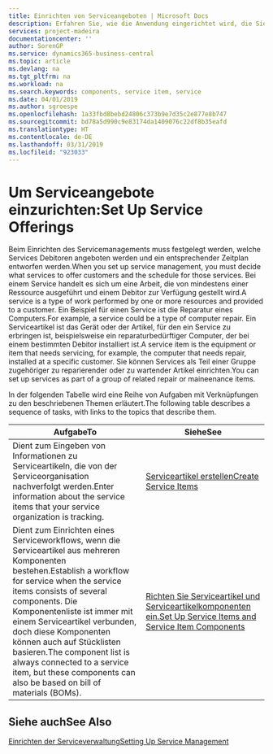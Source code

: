 ```yaml
---
title: Einrichten von Serviceangeboten | Microsoft Docs
description: Erfahren Sie, wie die Anwendung eingerichtet wird, die Sie Ihren Debitoren anbieten.
services: project-madeira
documentationcenter: ''
author: SorenGP
ms.service: dynamics365-business-central
ms.topic: article
ms.devlang: na
ms.tgt_pltfrm: na
ms.workload: na
ms.search.keywords: components, service item, service
ms.date: 04/01/2019
ms.author: sgroespe
ms.openlocfilehash: 1a33fbd8bebd24806c373b9e7d35c2e877e8b747
ms.sourcegitcommit: bd78a5d990c9e83174da1409076c22df8b35eafd
ms.translationtype: HT
ms.contentlocale: de-DE
ms.lasthandoff: 03/31/2019
ms.locfileid: "923033"
---
```

# <a name="set-up-service-offerings"></a><span data-ttu-id="e9444-103">Um Serviceangebote einzurichten:</span><span class="sxs-lookup"><span data-stu-id="e9444-103">Set Up Service Offerings</span></span>
<span data-ttu-id="e9444-104">Beim Einrichten des Servicemanagements muss festgelegt werden, welche Services Debitoren angeboten werden und ein entsprechender Zeitplan entworfen werden.</span><span class="sxs-lookup"><span data-stu-id="e9444-104">When you set up service management, you must decide what services to offer customers and the schedule for those services.</span></span> <span data-ttu-id="e9444-105">Bei einem Service handelt es sich um eine Arbeit, die von mindestens einer Ressource ausgeführt und einem Debitor zur Verfügung gestellt wird.</span><span class="sxs-lookup"><span data-stu-id="e9444-105">A service is a type of work performed by one or more resources and provided to a customer.</span></span> <span data-ttu-id="e9444-106">Ein Beispiel für einen Service ist die Reparatur eines Computers.</span><span class="sxs-lookup"><span data-stu-id="e9444-106">For example, a service could be a type of computer repair.</span></span> <span data-ttu-id="e9444-107">Ein Serviceartikel ist das Gerät oder der Artikel, für den ein Service zu erbringen ist, beispielsweise ein reparaturbedürftiger Computer, der bei einem bestimmten Debitor installiert ist.</span><span class="sxs-lookup"><span data-stu-id="e9444-107">A service item is the equipment or item that needs servicing, for example, the computer that needs repair, installed at a specific customer.</span></span> <span data-ttu-id="e9444-108">Sie können Services als Teil einer Gruppe zugehöriger zu reparierender oder zu wartender Artikel einrichten.</span><span class="sxs-lookup"><span data-stu-id="e9444-108">You can set up services as part of a group of related repair or maineenance items.</span></span>  
  
<span data-ttu-id="e9444-109">In der folgenden Tabelle wird eine Reihe von Aufgaben mit Verknüpfungen zu den beschriebenen Themen erläutert.</span><span class="sxs-lookup"><span data-stu-id="e9444-109">The following table describes a sequence of tasks, with links to the topics that describe them.</span></span>  
  
|<span data-ttu-id="e9444-110">**Aufgabe**</span><span class="sxs-lookup"><span data-stu-id="e9444-110">**To**</span></span>|<span data-ttu-id="e9444-111">**Siehe**</span><span class="sxs-lookup"><span data-stu-id="e9444-111">**See**</span></span>|  
|------------|-------------|  
|<span data-ttu-id="e9444-112">Dient zum Eingeben von Informationen zu Serviceartikeln, die von der Serviceorganisation nachverfolgt werden.</span><span class="sxs-lookup"><span data-stu-id="e9444-112">Enter information about the service items that your service organization is tracking.</span></span>|[<span data-ttu-id="e9444-113">Serviceartikel erstellen</span><span class="sxs-lookup"><span data-stu-id="e9444-113">Create Service Items</span></span>](service-how-to-create-service-items.md)|  
|<span data-ttu-id="e9444-114">Dient zum Einrichten eines Serviceworkflows, wenn die Serviceartikel aus mehreren Komponenten bestehen.</span><span class="sxs-lookup"><span data-stu-id="e9444-114">Establish a workflow for service when the service items consists of several components.</span></span> <span data-ttu-id="e9444-115">Die Komponentenliste ist immer mit einem Serviceartikel verbunden, doch diese Komponenten können auch auf Stücklisten basieren.</span><span class="sxs-lookup"><span data-stu-id="e9444-115">The component list is always connected to a service item, but these components can also be based on bill of materials (BOMs).</span></span>|[<span data-ttu-id="e9444-116">Richten Sie Serviceartikel und Serviceartikelkomponenten ein.</span><span class="sxs-lookup"><span data-stu-id="e9444-116">Set Up Service Items and Service Item Components</span></span>](service-how-setup-service-items.md)|  
  
## <a name="see-also"></a><span data-ttu-id="e9444-117">Siehe auch</span><span class="sxs-lookup"><span data-stu-id="e9444-117">See Also</span></span>  
[<span data-ttu-id="e9444-118">Einrichten der Serviceverwaltung</span><span class="sxs-lookup"><span data-stu-id="e9444-118">Setting Up Service Management</span></span>](service-setup-service.md)   